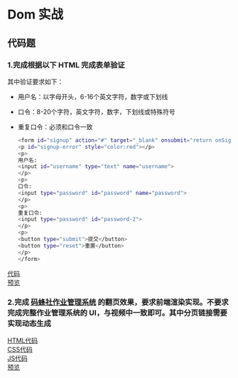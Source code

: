 # Dom 实战

## 代码题

### 1.完成根据以下 HTML 完成表单验证

其中验证要求如下：

- 用户名：以字母开头，6-16个英文字符，数字或下划线
- 口令：8-20个字符，英文字符，数字，下划线或特殊符号
- 重复口令：必须和口令一致

    ```bash
    <form id="signup" action="#" target="_blank" onsubmit="return onSignupFormSubmit()">
    <p id="signup-error" style="color:red"></p>
    <p>
    用户名:
    <input id="username" type="text" name="username">
    </p>
    <p>
    口令:
    <input type="password" id="password" name="password">
    </p>
    <p>
    重复口令:
    <input type="password" id="password-2">
    </p>
    <p>
    <button type="submit">提交</button>
    <button type="reset">重置</button>
    </p>
    </form>
    ```

[代码]()  
[预览]()

### 2.完成 [码蜂社作业管理系统](https://work.mafengshe.com/?page=1&class=1) 的翻页效果，要求前端渲染实现。不要求完成完整作业管理系统的 UI，与视频中一致即可。其中分页链接需要实现动态生成

[HTML代码]()  
[CSS代码]()  
[JS代码]()  
[预览]()  
